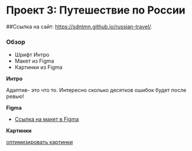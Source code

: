 # Проект 3: Путешествие по России

##Ссылка на сайт: https://sdntmn.github.io/russian-travel/.

### Обзор

- Шрифт Интро
- Макет из Figma
- Картинки из Figma

**Интро**

Адаптив- это что то.
Интересно сколько десятков ошибок будет после ревью!

**Figma**

- [Ссылка на макет в Figma](https://www.figma.com/file/5S2WSbEFL6awjVWJ0NWL8Q/Sprint-3_-Russia-_-desktop-mobile?node-id=28503%3A0)

**Картинки**

[оптимизировать картинки](https://tinypng.com/)
